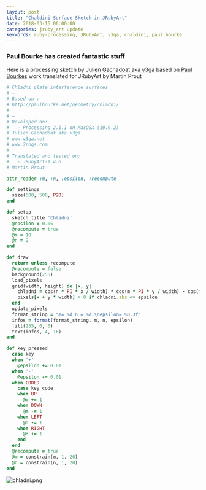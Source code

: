 ```yaml
---
layout: post
title: "Chaldini Surface Sketch in JRubyArt"
date: 2018-03-15 06:00:00
categories: jruby_art update
keywords: ruby-processing, JRubyArt, v3ga, chaldini, paul bourke
---
```

### Paul Bourke has created fantastic stuff

Here is a processing sketch by [Julien Gachadoat aka v3ga][v3ga] based on [Paul Bourkes][bourke] work translated for JRubyArt by Martin Prout

```ruby
# Chladni plate interference surfaces
# —
# Based on :
# http://paulbourke.net/geometry/chladni/
#
# —
# Developed on:
#   - Processing 2.1.1 on MacOSX (10.9.2)
# Julien Gachadoat aka v3ga
# www.v3ga.net
# www.2roqs.com
#
# Translated and tested on:
#   - JRubyArt-1.4.6
# Martin Prout

attr_reader :m, :n, :epsilon, :recompute

def settings
  size(500, 500, P2D)
end

def setup
  sketch_title 'Chladni'
  @epsilon = 0.05
  @recompute = true
  @m = 10
  @n = 2
end

def draw
  return unless recompute
  @recompute = false
  background(255)
  load_pixels
  grid(width, height) do |x, y|
    chladni = cos(n * PI * x / width) * cos(m * PI * y / width) - cos(m * PI * x / width) * cos(n * PI * y / width)
    pixels[x + y * width] = 0 if chladni.abs <= epsilon
  end
  update_pixels
  format_string = "m= %d n = %d \nepsilon= %0.3f"
  infos = format(format_string, m, n, epsilon)
  fill(255, 0, 0)
  text(infos, 4, 16)
end

def key_pressed
  case key
  when '+'
    @epsilon += 0.01
  when '-'
    @epsilon -= 0.01
  when CODED
    case key_code
    when UP
      @m += 1
    when DOWN
      @m -= 1
    when LEFT
      @n -= 1
    when RIGHT
      @n += 1
    end
  end
  @recompute = true
  @m = constrain(m, 1, 20)
  @n = constrain(n, 1, 20)
end

```

![chladni.png]({{site.github.url}}/assets/chladni.png)

[bourke]:http://paulbourke.net/geometry/chladni/
[v3ga]:http://www.v3ga.net/
[jruby_art]:https://ruby-processing.github.io/JRubyArt/
